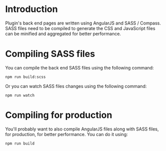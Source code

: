 # Introduction

Plugin's back end pages are written using AngularJS and SASS / Compass. SASS files need to be compiled to generate the CSS and JavaScript files can be minified and aggregated for better performance.

# Compiling SASS files

You can compile the back end SASS files using the following command:

    npm run build:scss

Or you can watch SASS files changes using the following command:

    npm run watch

# Compiling for production

You'll probably want to also compile AngularJS files along with SASS files, for production, for better performance. You can do it using:

    npm run build
